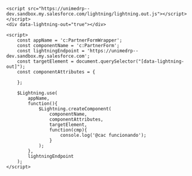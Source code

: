 <html>
    <style>
        a {
            color:orange;
        }
    </style>

    <script src="https://unimedrp--dev.sandbox.my.salesforce.com/lightning/lightning.out.js"></script>
    </script>
    <div data-lightning-out="true"></div>

    <script>
        const appName = 'c:PartnerFormWrapper';
        const componentName = 'c:PartnerForm';
        const lightningEndpoint = 'https://unimedrp--dev.sandbox.my.salesforce.com';
        const targetElement = document.querySelector("[data-lightning-out]");
        const componentAttributes = {

        };

        $Lightning.use(
            appName,
            function(){
                $Lightning.createComponent(
                    componentName,
                    componentAttributes,
                    targetElement,
                    function(cmp){
                        console.log('@cac funcionando');
                    }
                );
            },
            lightningEndpoint
        );
    </script>
</html>
